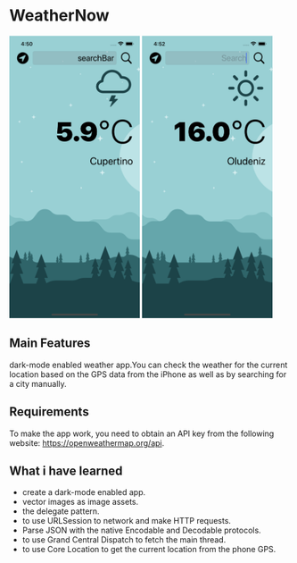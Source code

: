 #  WeatherNow
<div>
<img style: "inline-block; float: left" src="Assets/weatherNow-1.png" width="234" height="506" />
<img style: "inline-block; float: left" src="Assets/weatherNow-2.png" width="234" height="506" />
</div>

## Main Features

 dark-mode enabled weather app.You can check the weather for the current location based on the GPS data from the iPhone as well as by searching for a city manually. 

## Requirements

To make the app work, you need to obtain an API key from the following website: https://openweathermap.org/api.


## What i have learned

* create a dark-mode enabled app.
* vector images as image assets.
* the delegate pattern.
* to use URLSession to network and make HTTP requests.
* Parse JSON with the native Encodable and Decodable protocols. 
* to use Grand Central Dispatch to fetch the main thread.
* to use Core Location to get the current location from the phone GPS. 

